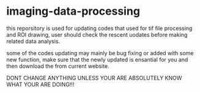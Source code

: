 imaging-data-processing
=======================
this reporsitory is used for updating codes that used for tif file processing and ROI drawing, user should check the rescent uodates before making related data analysis.

some of the codes updating may mainly be bug fixing or added with some new function, make sure that the newly updated is ensantial for you and then download the from current website.

DONT CHANGE ANYTHING UNLESS YOUR ARE ABSOLUTELY KNOW WHAT YOUR ARE DOING!!!

